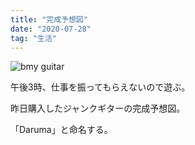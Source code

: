 ```yaml
---
title: "完成予想図"
date: "2020-07-28"
tag: "生活"
---
```


![bmy guitar](/images/200729_my-guitar-daruma.jpg "my guitar")

午後3時、仕事を振ってもらえないので遊ぶ。

昨日購入したジャンクギターの完成予想図。

「Daruma」と命名する。